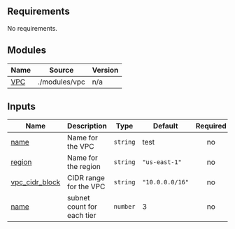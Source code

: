 ﻿## Requirements

No requirements.



## Modules

| Name | Source | Version |
|------|--------|---------|
| <a name="module_VPC"></a> [VPC](#module\_VPC) | ./modules/vpc | n/a |



## Inputs

| Name | Description | Type | Default | Required |
|------|-------------|------|---------|:--------:|
| <a name="input_name"></a> [name](#input\_name) | Name for the VPC | `string` | test | no |
| <a name="input_region"></a> [region](#input\_region) | Name for the region | `string` | `"us-east-1"` | no |
| <a name="input_vpc_cidr_block"></a> [vpc\_cidr\_block](#input\_vpc\_cidr\_block) | CIDR range for the VPC | `string` | `"10.0.0.0/16"` | no |
| <a name="input_subnet_count"></a> [name](#input\_subnet_count) | subnet count for each tier | `number` | 3 | no |














